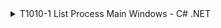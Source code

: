 <details>
<summary>T1010-1 List Process Main Windows - C# .NET
</summary>
<pre>$ NA </pre>
</details>
